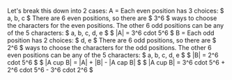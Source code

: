 Let's break this down into 2 cases:
A = Each even position has 3 choices: $ a, b, c $ 
There are 6 even positions, so there are $ 3^6 $ ways to choose the characters for the even positions. 
The other 6 odd positions can be any of the 5 characters: $ a, b, c, d, e $ 
$ |A| = 3^6 cdot 5^6 $ 
B = Each odd position has 2 choices: $ d, e $ 
There are 6 odd positions, so there are $ 2^6 $ ways to choose the characters for the odd positions. 
The other 6 even positions can be any of the 5 characters: $ a, b, c, d, e $ 
$ |B| = 2^6 cdot 5^6 $ 
$ |A cup B| = |A| + |B| - |A cap B| $ 
$ |A cup B| = 3^6 cdot 5^6 + 2^6 cdot 5^6 - 3^6 cdot 2^6 $
